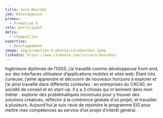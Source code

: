 ```yaml
---
title: Sara Bourdon
job: Développeuse
promos:
  - Promotion 6
role: participant
defis:
  - Champollion
expertise:
  - Développement
image: img/promotion-6-photos/sarabourdon.jpeg
linkedin: https://www.linkedin.com/in/sara-bourdon/
---
```


Ingénieure diplômée de l’IOGS, j’ai travaillé comme développeuse front-end, sur des interfaces utilisateur d’applications mobiles et sites web. Étant très curieuse, j’aime apprendre et découvrir de nouveaux horizons à explorer et j’ai ainsi travaillé dans différents contextes : en entreprises du CAC40, en société de conseil et en start-up. Il y a 3 choses qui m'animent dans mon métier : explorer des problématiques inconnues pour y trouver des solutions créatives, réfléchir à la cohérence globale d'un projet, et travailler à plusieurs. Aujourd’hui je suis ravie de rejoindre le programme EIG pour mettre mes compétences au service d’un projet d’intérêt général.
